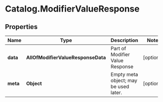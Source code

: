 # Catalog.ModifierValueResponse

## Properties
Name | Type | Description | Notes
------------ | ------------- | ------------- | -------------
**data** | **AllOfModifierValueResponseData** | Part of Modifier Value Response  | [optional] 
**meta** | **Object** | Empty meta object; may be used later. | [optional] 
